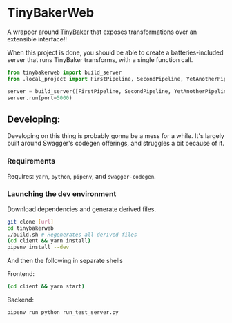 # TinyBakerWeb

A wrapper around [TinyBaker](https://github.com/evinism/TinyBaker) that exposes transformations over an extensible interface!!

When this project is done, you should be able to create a batteries-included server that runs TinyBaker transforms, with a single function call.

```py
from tinybakerweb import build_server
from .local_project import FirstPipeline, SecondPipeline, YetAnotherPipeline

server = build_server([FirstPipeline, SecondPipeline, YetAnotherPipeline])
server.run(port=5000)
```

## Developing:

Developing on this thing is probably gonna be a mess for a while. It's largely built around Swagger's
codegen offerings, and struggles a bit because of it.

### Requirements

Requires: `yarn`, `python`, `pipenv`, and `swagger-codegen`.

### Launching the dev environment

Download dependencies and generate derived files.

```sh
git clone [url]
cd tinybakerweb
./build.sh # Regenerates all derived files
(cd client && yarn install)
pipenv install --dev
```

And then the following in separate shells

Frontend:

```sh
(cd client && yarn start)
```

Backend:

```sh
pipenv run python run_test_server.py
```
